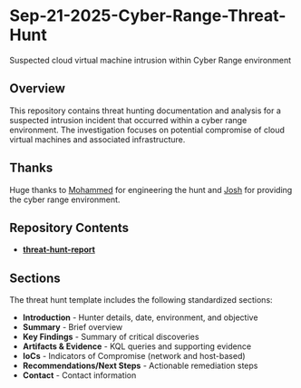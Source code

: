 # Sep-21-2025-Cyber-Range-Threat-Hunt
Suspected cloud virtual machine intrusion within Cyber Range environment

## Overview
This repository contains threat hunting documentation and analysis for a suspected intrusion incident that occurred within a cyber range environment. The investigation focuses on potential compromise of cloud virtual machines and associated infrastructure.

## Thanks
Huge thanks to <a href="https://www.linkedin.com/in/mohammedsanclogic/">Mohammed</a> for engineering the hunt and <a href="https://www.linkedin.com/in/joshmadakor/">Josh</a> for providing the cyber range environment. 

## Repository Contents

- **[threat-hunt-report](threat-hunt-report.md)** 

## Sections

The threat hunt template includes the following standardized sections:

- **Introduction** - Hunter details, date, environment, and objective
- **Summary** - Brief overview
- **Key Findings** - Summary of critical discoveries
- **Artifacts & Evidence** - KQL queries and supporting evidence
- **IoCs** - Indicators of Compromise (network and host-based)
- **Recommendations/Next Steps** - Actionable remediation steps
- **Contact** - Contact information

